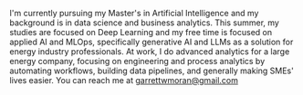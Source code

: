 I'm currently pursuing my Master's in Artificial Intelligence and my background is in data science and business analytics.
This summer, my studies are focused on Deep Learning and my free time is focused on applied AI and MLOps, specifically generative AI and LLMs as a solution for energy industry professionals.
At work, I do advanced analytics for a large energy company, focusing on engineering and process analytics by automating workflows, building data pipelines, and generally making SMEs' lives easier.
You can reach me at [garrettwmoran@gmail.com](mailto:garrettwmoran@gmail.com)
